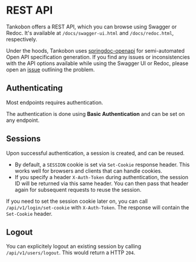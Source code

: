 # REST API

Tankobon offers a REST API, which you can browse using Swagger or Redoc.
It's available at `/docs/swagger-ui.html` and `/docs/redoc.html`, respectively.

Under the hoods, Tankobon uses [springdoc-openapi] for semi-automated Open API
specification generation. If you find any issues or inconsistencies with the
API options available while using the Swagger UI or Redoc, please open an
[issue] outlining the problem.

[springdoc-openapi]: https://springdoc.org/
[issue]: https://github.com/alessandrojean/tankobon/issues/new/choose

## Authenticating

Most endpoints requires authentication.

The authentication is done using **Basic Authentication** and can
be set on any endpoint.

## Sessions

Upon successful authentication, a session is created, and can be reused.

- By default, a `SESSION` cookie is set via `Set-Cookie` response header.
  This works well for browsers and clients that can handle cookies.
- If you specify a header `X-Auth-Token` during authentication, the session
  ID will be returned via this same header. You can then pass that header
  again for subsequent requests to reuse the session.

If you need to set the session cookie later on, you can call
`/api/v1/login/set-cookie` with `X-Auth-Token`. The response will contain
the `Set-Cookie` header.

## Logout

You can explicitely logout an existing session by calling
`/api/v1/users/logout`. This would return a HTTP `204`.
